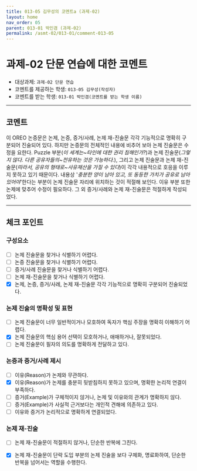 ```yaml
---
title: 013-05 김무성의 코멘트a (과제-02) 
layout: home
nav_order: 05
parent: 013-01 박인겸 (과제-02)
permalink: /asmt-02/013-01/comment-013-05
---
```


# 과제-02 단문 연습에 대한 코멘트

- 대상과제: `과제-02 단문 연습`
- 코멘트를 제공하는 학생: `013-05 김무성(작성자)` 
- 코멘트를 받는 학생: `013-01 박인겸(코멘트를 받는 학생 이름)` 

---

## 코멘트

이 OREO 논증문은 논제, 논증, 증거/사례, 논제 재-진술문 각각 기능적으로 명확히 구분되어 진술되어 있다. 하지만 논증문의 전체적인 내용에 비추어 보아 논제 진술문은 수정을 요한다. Puzzle 부분(_이 세계는~타인에 대한 권리 침해인가?_)과 논제 진술문(_그렇지 않다. 다른 공유자들의~전유하는 것은 가능하다._), 그리고 논제 진술문과 논제 재-진술문(_따라서, 공유의 형태로~사유재산을 가질 수 있다_)이 각각 내용적으로 호응을 이루지 못하고 있기 때문이다. 내용상 '_충분한 양이 남아 있고, 또 동등한 가치가 공유로 남아 있어야_'한다는 부분이 논제 진술문 자리에 위치하는 것이 적절해 보인다. 이유 부분 또한 논제에 맞추어 수정이 필요하다. 그 외 증거/사례와 논제 재-진술문은 적절하게 작성되었다. 

---

## 체크 포인트

### **구성요소**
- [ ] 논제 진술문을 찾거나 식별하기 어렵다.
- [ ] 논증 진술문을 찾거나 식별하기 어렵다.
- [ ] 증거/사례 진술문을 찾거나 식별하기 어렵다.
- [ ] 논제 재-진술문을 찾거나 식별하기 어렵다.
- [x] 논제, 논증, 증거/사례, 논제 재-진술문 각각 기능적으로 명확히 구분되어 진술되었다.

### **논제 진술의 명확성 및 표현**  
- [ ] 논제 진술문이 너무 일반적이거나 모호하여 독자가 핵심 주장을 명확히 이해하기 어렵다.  
- [x] 논제 진술문의 핵심 용어 선택이 모호하거나, 애매하거나, 잘못되었다.  
- [ ] 논제 진술문이 필자의 의도를 명확하게 전달하고 있다.  

### **논증과 증거/사례 제시**  
- [ ] 이유(Reason)가 논제와 무관하다.
- [x] 이유(Reason)가 논제를 충분히 뒷받침하지 못하고 있으며, 명확한 논리적 연결이 부족하다.  
- [ ] 증거(Example)가 구체적이지 않거나, 논제 및 이유와의 관계가 명확하지 않다. 
- [ ] 증거(Example)가 사실적 근거보다는 개인적 견해에 의존하고 있다.  
- [ ] 이유와 증거가 논리적으로 명확하게 연결되었다.  

### **논제 재-진술**  
- [ ] 논제 재-진술문이 적절하지 않거나, 단순한 반복에 그친다.   
- [x] 논제 재-진술문이 단락 도입 부분의 논제 진술을 보다 구체화, 명료화하여, 단순한 반복을 넘어서는 역할을 수행한다.  

